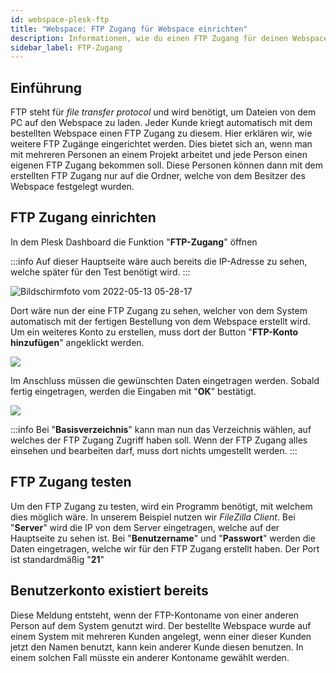 ```yaml
---
id: webspace-plesk-ftp
title: "Webspace: FTP Zugang für Webspace einrichten"
description: Informationen, wie du einen FTP Zugang für deinen Webspace von ZAP-Hosting einrichten kannst - ZAP-Hosting.com Dokumentation
sidebar_label: FTP-Zugang
---
```




## Einführung

FTP steht für *file transfer protocol* und wird benötigt, um Dateien von dem PC auf den Webspace zu laden.
Jeder Kunde kriegt automatisch mit dem bestellten Webspace einen FTP Zugang zu diesem.  Hier erklären wir, wie weitere FTP Zugänge eingerichtet werden. Dies bietet sich an, wenn man mit mehreren Personen an einem Projekt arbeitet und jede Person einen eigenen FTP Zugang bekommen soll. Diese Personen können dann mit dem erstellten FTP Zugang nur auf die Ordner, welche von dem Besitzer des Webspace festgelegt wurden.



## FTP Zugang einrichten

In dem Plesk Dashboard die Funktion "**FTP-Zugang**" öffnen

:::info
Auf dieser Hauptseite wäre auch bereits die IP-Adresse zu sehen, welche später für den Test benötigt wird.
:::

![Bildschirmfoto vom 2022-05-13 05-28-17](https://user-images.githubusercontent.com/61953937/168205808-9936533a-6b3f-4125-ab9e-4fd583a58e00.png)

Dort wäre nun der eine FTP Zugang zu sehen, welcher von dem System automatisch mit der fertigen Bestellung von dem Webspace erstellt wird.
Um ein weiteres Konto zu erstellen, muss dort der Button "**FTP-Konto hinzufügen**" angeklickt werden.

![](https://user-images.githubusercontent.com/61953937/168205820-d7dc9fe6-2570-44be-8a43-8b8cef61b6f2.png)

Im Anschluss müssen die gewünschten Daten eingetragen werden. Sobald fertig eingetragen, werden die Eingaben mit "**OK**" bestätigt.

![](https://user-images.githubusercontent.com/61953937/168205826-b52395a2-6248-4fe4-908d-3eee5e194969.png)

:::info
Bei "**Basisverzeichnis**" kann man nun das Verzeichnis wählen, auf welches der FTP Zugang Zugriff haben soll. Wenn der FTP Zugang alles einsehen und bearbeiten darf, muss dort nichts umgestellt werden. 
:::

## FTP Zugang testen

Um den FTP Zugang zu testen, wird ein Programm benötigt, mit welchem dies möglich wäre. In unserem Beispiel nutzen wir *FileZilla Client*.
Bei "**Server**" wird die IP von dem Server eingetragen, welche auf der Hauptseite zu sehen ist. 
Bei "**Benutzername**" und "**Passwort**" werden die Daten eingetragen, welche wir für den FTP Zugang erstellt haben.
Der Port ist standardmäßig "**21**"

## Benutzerkonto existiert bereits

Diese Meldung entsteht, wenn der FTP-Kontoname von einer anderen Person auf dem System genutzt wird. Der bestellte Webspace wurde auf einem System mit mehreren Kunden angelegt, wenn einer dieser Kunden jetzt den Namen benutzt, kann kein anderer Kunde diesen benutzen.
In einem solchen Fall müsste ein anderer Kontoname gewählt werden.


